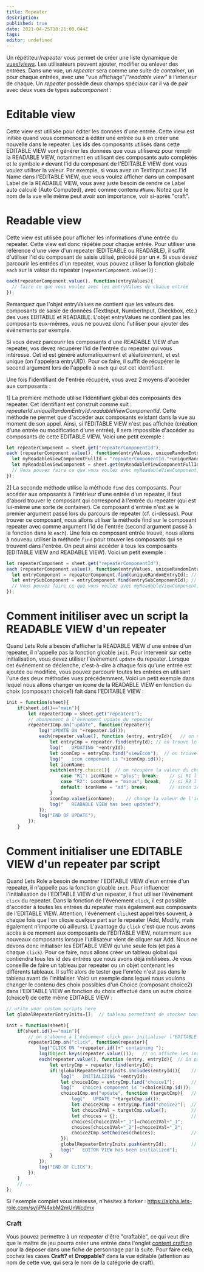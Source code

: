 ```yaml
---
title: Repeater
description: 
published: true
date: 2021-04-25T18:21:00.044Z
tags: 
editor: undefined
---
```


Un répétiteur/*repeater* vous permet de créer une liste dynamique de [vues/*views*](/system-builder/component/view). Les utilisateurs peuvent ajouter, modifier ou enlever des entrées.
Dans une vue, un *repeater* sera comme une suite de *container*, un pour chaque entrées, avec une "vue affichage"/*"readable view"* à l'interieur de chaque.
Un *repeater* possède deux champs spéciaux car il va de pair avec deux vues de types *subcomponent* :

# Editable view
Cette view est utilisée pour éditer les données d'une entrée. Cette view est initiée quand vous commencez à éditer une entrée ou à en créer une nouvelle dans le repeater. Les ids des composants utilisés dans cette EDITABLE VIEW vont générer les données que vous utiliserez pour remplir la READABLE VIEW, notamment en utilisant des composants auto complétés et le symbole `#` devant l'id du composant de l'EDITABLE VIEW dont vous voulez utiliser la valeur. Par exemple, si vous avez un TextInput avec l'id Name dans l'EDITABLE VIEW, que vous voulez afficher dans un composant Label de la READABLE VIEW, vous avez juste besoin de rendre ce Label auto calculé (Auto Computed), avec comme contenu `#Name`.
Notez que le nom de la vue elle même peut avoir son importance, voir si-après "craft".

# Readable view
Cette view est utilisée pour afficher les informations d'une entrée du repeater. Cette view est donc répétée pour chaque entrée. Pour utiliser une référence d'une view d'un repeater (EDITEABLE ou READABLE), il suffit d'utiliser l'id du composant de saisie utilisé, précédé par un `#`. Si vous devez parcourir les entrées d'un repeater, vous pouvez utiliser la fonction globale `each` sur la valeur du repeater (`repeaterComponent.value()`) :
```javascript
each(repeaterComponent.value(), function(entryValues){
  // faire ce que vous voulez avec les entryValues de chaque entrée
});
```
Remarquez que l'objet entryValues ne contient que les valeurs des composants de saisie de données (TextInput, NumberInput, Checkbox, etc.) des vues EDITABLE et READABLE. L'objet entryValues ne contient pas les composants eux-mêmes, vous ne pouvez donc l'utiliser pour ajouter des événements par exemple.

Si vous devez parcourir les composants d'une READABLE VIEW d'un repeater, vos devez récupérer l'id de l'entrée du repeater qui vous intéresse. Cet id est généré automatiquement et aléatoirement, et est unique (on l'appelera entryUID). Pour ce faire, il suffit de récupérer le second argument lors de l'appelle à `each` qui est cet identifiant.

Une fois l'identifiant de l'entrée récupéré, vous avez 2 moyens d'accéder aux composants :

1] La première méthode utilise l'identifiant global des composants des repeater. Cet identifiant est construit comme suit : *repeaterId*.*uniqueRandomEntryId*.*readableViewComponentId*. Cette méthode ne permet que d'accéder aux composants existant dans la vue au moment de son appel. Ainsi, si l'EDITABLE VIEW n'est pas affichée (création d'une entrée ou modification d'une entrée), il sera impossible d'accéder au composants de cette EDITABLE VIEW. Voici une petit exemple :
```javascript
let repeaterComponent = sheet.get("repeaterComponentId");
each (repeaterComponent.value(), function(entryValues, uniqueRandomEntryId){
  let myReadableViewComponentFullId = "repeaterComponentId."+uniqueRandomEntryId+".myReadableViewComponentId"; // myReadableViewComponentFullId est l'identifiant complet du composant de la READABLE VIEW que l'on cherche à modifier
  let myReadableViewComponent = sheet.get(myReadableViewComponentFullId);
  // Vous pouvez faire ce que vous voulez avec myReadableViewComponent, c'est le vrai composant donc vous pouvez lui ajouter des événements, etc.
});
```

2] La seconde méthode utilise la méthode `find` des composants. Pour accéder aux omposants à l'intérieur d'une entrée d'un repeater, il faut d'abord trouver le composant qui correspond à l'entrée du repeater (qui est lui-même une sorte de container). Ce composant d'entrée n'est as le premier argument passé lors du parcours de repeater (cf. ci-dessus). Pour trouver ce composant, nous allons utiliser la méthode find sur le composant repeater avec comme argument l'id de l'entrée (second argument passé à la fonction dans le `each`). Une fois ce composant entrée trouvé, nous allons à nouveau utiliser la méthode `find` pour trouver les composants qui se trouvent dans l'entrée. On peut ainsi accéder à tous les composants (EDITABLE VIEW and READABLE VIEW). Voici un petit exemple :
```javascript
let repeaterComponent = sheet.get("repeaterComponentId");
each (repeaterComponent.value(), function(entryValues, uniqueRandomEntryId){
  let entryComponent = repeaterComponent.find(uniqueRandomEntryId); // recherche à l'intérieur du composant repeater pour trouver le composant qui correspond à l'entrée
  let entrySubComponent = entryComponent.find(entrySubComponentId); // grâce au composant de l'entrée on peut accéder à tous ses composants grâce à leurs id (ceux définis dans l'éditeur de Lets Role), par exemple un Label avec "myLabel" comme id pourra être trouvé grâce à entryComponent.find("myLabel"); cette méthode peut également trouver des composants de l'EDITABLE VIEW
  // Vous pouvez faire ce que vous voulez avec myReadableViewComponent, c'est le vrai composant donc vous pouvez lui ajouter des événements, etc.
});
```

# Comment initiliser avec un script la READABLE VIEW d'un repeater

Quand Lets Role a besoin d'afficher la READABLE VIEW d'une entrée d'un repeater, il n'appelle pas la fonction gloable `init`. Pour intervenir sur cette initialisation, vous devez utiliser l'événement `update` du repeater. Lorsque cet événement se déclenche, c'est-à-dire à chaque fois qu'une entrée est ajoutée ou modifiée, vous pouvez parcourir toutes les entrées en utilisant l'une des deux méthodes vues précédemment. Voici un petit exemple dans lequel nous allons changer un icone de la READABLE VIEW en fonction du choix (composant choice1) fait dans l'EDITABLE VIEW :
```javascript
init = function(sheet){
    if(sheet.id()=="main"){
        let repeater1Cmp = sheet.get("repeater1");
        // abonnement à l'événement update du repeater
        repeater1Cmp.on("update", function(repeater){
            log("UPDATE ON "+repeater.id());
            each(repeater.value(), function (entry, entryId){   // on ne sait pas quelle entrée a été modifiée ou ajoutée donc on les fait toutes
                let entryCmp = repeater.find(entryId); // on trouve le composant correspondant à l'entrée
                log("   UPDATING "+entryId);
                let iconCmp = entryCmp.find("viewIcon");  // on trouve le composant de l'entrée correspondant à l'icone
                log("   icon component is "+iconCmp.id());
                let iconName;
                switch(entry.choice1){  // on récupère la valeur du choix (composant choice1) directement depuis les données fournies par each, pas besoin du composant ici
                    case "R1": iconName = "plus"; break;    // si R1 l'icone sera +
                    case "R2": iconName = "minus"; break;   // si R2 l'icone sera -
                    default: iconName = "ad"; break;        // sinon icone par défaut
                }
                iconCmp.value(iconName);    // change la valeur de l'icone (permet de changer l'icone)
                log("   READABLE VIEW has been updated");
            });
            log("END OF UPDATE");
        });
    }
```

# Comment initialiser une EDITABLE VIEW d'un repeater par script

Quand Lets Role a besoin de montrer l'EDITABLE VIEW d'eun entrée d'un repeater, il n'appelle pas la fonction gloable `init`. Pour influencer l'initialisation de l'EDITABLE VIEW d'un repeater, il faut utiliser l'événement `click` du repeater. Dans la fonction de l'événement `click`, il est possible d'accéder à toutes les entrées du repeater mais également aux composants de l'EDITABLE VIEW. Attention, l'événement `click`est appel très souvent, à chaque fois que l'on clique quelque part sur le repeater (Add, Modify, mais également n'importe où ailleurs). L'avantage du `click` c'est que nous avons accès à ce moment aux composants de l'EDITABLE VIEW, notamment aux nouveaux composants lorsque l'utilisateur vient de cliquer sur Add. Nous ne devons donc initialiser les EDITABLE VIEW qu'une seule fois (et pas à chaque `click`). Pour ce faire, nous allons créer un tableau global qui contiendra tous les id des entrées que nous avons déjà initilisées. Je vous conseille de faire un tableau par repeater ou un objet contenant les différents tableaux. Il suffit alors de tester que l'enrtée n'est pas dans le tableau avant de l'initialiser. Voici un exemple dans lequel nous voulons changer le contenu des choix possibles d'un Choice (composant choice2) dans l'EDITABLE VIEW en fonction du choix effectué dans un autre choice (choice1) de cette même EDITABLE VIEW :
```javascript
// write your custom scripts here
let globalRepeaterEntryInits=[];  // tableau permettant de stocker tous les id des entrées déjà initialisées

init = function(sheet){
    if(sheet.id()=="main"){
        // on s'abonne à l'événement click pour initialiser l'EDITABLE VIEW
        repeater1Cmp.on("click", function(repeater){
            log("CLICK ON "+repeater.id()+" containing ");
            log(Object.keys(repeater.value()));   // on affiche les indices du repeater pour vérifier que nous avons bien la nouvelle entrée lorsqu'on clique sur Add
            each(repeater.value(), function (entry, entryId){  // On parcourt les entrées du repeater
                let entryCmp = repeater.find(entryId);
                if(!globalRepeaterEntryInits.includes(entryId)){    // on vérifie si l'id de l'entrée est déjà initialisée, sinon on initialise
                    log("   INITIALIZING "+entryId);
                    let choice1Cmp = entryCmp.find("choice1");      // on récupère le composant choice1 de l'EDITABLE VIEW
                    log("   choice1 component is "+choice1Cmp.id());
                    choice1Cmp.on("update", function (targetCmp){   // on ajoute l'événement update sur choice1 pour pouvoir modifier choice2
                        log("   UPDATE "+targetCmp.id());
                        let choice2Cmp = entryCmp.find("choice2");  // on récupère choice2 de l'EDITABLE VIEW
                        let choice1Val = targetCmp.value();         // on récupère la valeur de choice1
                        let choices = {};                           // en fonction de cette valeur on fixe les choix de choice2
                        choices[choice1Val+"_1"]=choice1Val+"_1";
                        choices[choice1Val+"_2"]=choice1Val+"_2";
                        choice2Cmp.setChoices(choices);             // en utilisant setChoices on change les choix de choice2
                    });
                    globalRepeaterEntryInits.push(entryId);         // ne pas oublier d'ajouter l'entrée dans le tableau des entrées déjà initialisées
                    log("   EDITOR VIEW has been initialized");
                }
            });
            log("END OF CLICK");
        });
    }
    // ...
};
```

Si l'exemple complet vous intéresse, n'hésitez à forker : https://alpha.lets-role.com/sy/jPN4xbM2mUnWcdmx

### Craft
Vous pouvez permettre à un *reapeater* d'être "craftable", ce qui veut dire que le maître de jeu pourra créer une entrée dans l'onglet [content crafting](how-to/content-crafting) pour la déposer dans une fiche de personnage par la suite.
Pour faire cela, cochez les cases **Craft?** et **Droppable?** dans la vue éditable (attention au nom de cette vue, qui sera le nom de la catégorie de craft).
